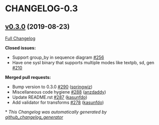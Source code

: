 # CHANGELOG-0.3

## [v0.3.0](https://github.com/joshcarp/sysl-printing/tree/v0.3.0) (2019-08-23)

[Full Changelog](https://github.com/joshcarp/sysl-printing/compare/v0.2.9...v0.3.0)

**Closed issues:**

- Support group\_by in sequence diagram [\#256](https://github.com/joshcarp/sysl-printing/issues/256)
- Have one sysl binary that supports multiple modes like textpb, sd, gen [\#210](https://github.com/joshcarp/sysl-printing/issues/210)

**Merged pull requests:**

- Bump version to 0.3.0 [\#290](https://github.com/joshcarp/sysl-printing/pull/290) ([springwiz](https://github.com/springwiz))
- Miscellaneous code hygiene [\#288](https://github.com/joshcarp/sysl-printing/pull/288) ([anzdaddy](https://github.com/anzdaddy))
- Update README.rst [\#287](https://github.com/joshcarp/sysl-printing/pull/287) ([kasunfdo](https://github.com/kasunfdo))
- Add validator for transforms [\#278](https://github.com/joshcarp/sysl-printing/pull/278) ([kasunfdo](https://github.com/kasunfdo))



\* *This Changelog was automatically generated by [github_changelog_generator](https://github.com/github-changelog-generator/github-changelog-generator)*
